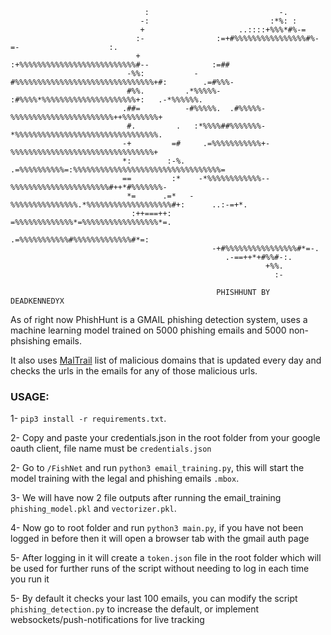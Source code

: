 ```                                                                                          
                              :                             -.                                        
                             -:                           :*%: :                                      
                             +                     ..::::+%%%*#%-=                                    
                            :-                :=+#%%%%%%%%%%%%%%%%#%-=-                    :.         
                            +              :+%%%%%%%%%%%%%%%%%%%%%%%%%%#--              :=##          
                          -%%:           -#%%%%%%%%%%%%%%%%%%%%%%%%%%%%%%%+#:        .=#%%%-          
                          #%%.         .*%%%%%-  :#%%%%*%%%%%%%%%%%%%%%%%%%%%+:   .-*%%%%%%.          
                         .##=          -#%%%%%.  .#%%%%%-%%%%%%%%%%%%%%%%%%%%%%%++%%%%%%%%+           
                          #.         .   :*%%%%##%%%%%%%-*%%%%%%%%%%%%%%%%%%%%%%%%%%%%%%%%.           
                         -+         =#     .=%%%%%%%%%%%+-%%%%%%%%%%%%%%%%%%%%%%%%%%%%%%%%+           
                         *:        :-%.     .=%%%%%%%%%%=:%%%%%%%%%%%%%%%%%%%%%%%%%%%%%%%%%=          
                         ==         :*    -*%%%%%%%%%%%%--%%%%%%%%%%%%%%%%%%%%%%#++*#%%%%%%%-         
                          *=      .=*   -%%%%%%%%%%%%%%%.*%%%%%%%%%%%%%%%%%%%#+:      ..:-=+*.        
                           :++===++:     =%%%%%%%%%%%%%*=%%%%%%%%%%%%%%%%%*=.                         
                                          .=%%%%%%%%%%%#%%%%%%%%%%%%%#*=:                             
                                             -+#%%%%%%%%%%%%%%%%#*=-.                                 
                                                .-==++*+#%%#-:.                                       
                                                         +%%.                                         
                                                           :-
    
                                              PHISHHUNT BY DEADKENNEDYX
```


As of right now PhishHunt is a GMAIL phishing detection system, uses a machine learning model trained on 5000 phishing emails and 5000 non-phsishing emails. 

It also uses [MalTrail](https://github.com/stamparm/maltrail?tab=readme-ov-file#blacklist) list of malicious domains that is updated every day and checks the urls in the emails for any of those malicious urls.


### USAGE:

1- `pip3 install -r requirements.txt`.

2- Copy and paste your credentials.json in the root folder from your google oauth client, file name must be `credentials.json`

2- Go to `/FishNet` and run `python3 email_training.py`, this will start the model training with the legal and phishing emails `.mbox`.

3- We will have now 2 file outputs after running the email_training `phishing_model.pkl` and `vectorizer.pkl`.

4- Now go to root folder and run `python3 main.py`, if you have not been logged in before then it will open a browser tab with the gmail auth page

5- After logging in it will create a `token.json` file in the root folder which will be used for further runs of the script without needing to log in each time you run it

5- By default it checks your last 100 emails, you can modify the script `phishing_detection.py` to increase the default, or implement websockets/push-notifications for live tracking

